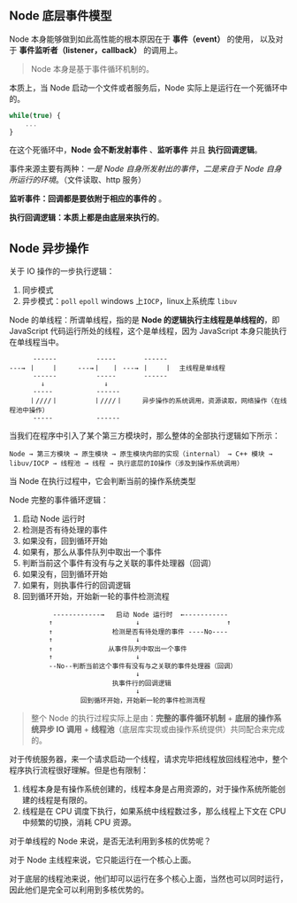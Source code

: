 ## Node 底层事件模型

Node 本身能够做到如此高性能的根本原因在于 **事件（event）** 的使用，
以及对于 **事件监听者（listener，callback）** 的调用上。

> Node 本身是基于事件循环机制的。

本质上，当 Node 启动一个文件或者服务后，Node 实际上是运行在一个死循环中的。

```javascript
while(true) {
	...
}
```

在这个死循环中，**Node 会不断发射事件** 、**监听事件** 并且 **执行回调逻辑**。

事件来源主要有两种：<em>一是 Node 自身所发射出的事件</em>，<em>二是来自于 Node 自身所运行的环境</em>。（文件读取、http 服务）

**监听事件：回调都是要依附于相应的事件的** 。

**执行回调逻辑：本质上都是由底层来执行的**。

## Node 异步操作

关于 IO 操作的一步执行逻辑：

1. 同步模式
2. 异步模式：`poll` `epoll` windows 上`IOCP`，linux上系统库 `libuv`

Node 的单线程：所谓单线程，指的是 **Node 的逻辑执行主线程是单线程的**，即 JavaScript 代码运行所处的线程，这个是单线程，因为 JavaScript 本身只能执行在单线程当中。

```text
      ------          -----       ------
---→ 丨    丨     ---→丨   丨 ---→ 丨    丨  主线程是单线程
      ------          -----       ------
        ↓               ↓            
      -----           ------ 
     丨////丨         丨////丨     异步操作的系统调用，资源读取，网络操作（在线程池中操作） 
      -----           ------
```

当我们在程序中引入了某个第三方模块时，那么整体的全部执行逻辑如下所示：

```text
Node → 第三方模块 → 原生模块 → 原生模块内部的实现（internal） → C++ 模块 → libuv/IOCP → 线程池 → 线程 → 执行底层的IO操作（涉及到操作系统调用）
```

当 Node 在执行过程中，它会判断当前的操作系统类型

Node 完整的事件循环逻辑：

1. 启动 Node 运行时
2. 检测是否有待处理的事件
3. 如果没有，回到循环开始
4. 如果有，那么从事件队列中取出一个事件
5. 判断当前这个事件有没有与之关联的事件处理器（回调）
6. 如果没有，回到循环开始
7. 如果有，则执事件行的回调逻辑
8. 回到循环开始，开始新一轮的事件检测流程

```text
           ------------→   启动 Node 运行时  ←-----------
          ↑                     ↓                      ↑
          ↑               检测是否有待处理的事件 ----No----
          ↑                     ↓
          ↑              从事件队列中取出一个事件  
          ↑                     ↓
          --No--判断当前这个事件有没有与之关联的事件处理器（回调）
                                ↓
                          执事件行的回调逻辑
                                ↓
                  回到循环开始，开始新一轮的事件检测流程
```

> 整个 Node 的执行过程实际上是由：**完整的事件循环机制** + **底层的操作系统异步 IO 调用** + **线程池**（底层库实现或由操作系统提供）共同配合来完成的。

对于传统服务器，来一个请求启动一个线程，请求完毕把线程放回线程池中，整个程序执行流程很好理解。但是也有限制：

1. 线程本身是有操作系统创建的，线程本身是占用资源的，对于操作系统所能创建的线程是有限的。
2. 线程是在 CPU 调度下执行，如果系统中线程数过多，那么线程上下文在 CPU 中频繁的切换，消耗 CPU 资源。

对于单线程的 Node 来说，是否无法利用到多核的优势呢？

对于 Node 主线程来说，它只能运行在一个核心上面。

对于底层的线程池来说，他们却可以运行在多个核心上面，当然也可以同时运行，因此他们是完全可以利用到多核优势的。



